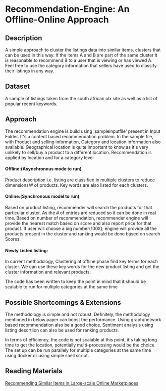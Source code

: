 Recommendation-Engine: An Offline-Online Approach
===================================================

## Description

A simple approach to cluster the listings data into similar items. 
clusters that can be used in this way: If the items A and B are part of the
same cluster it is reasonable to recommend B to a user that is viewing or has
viewed A. Feel free to use the category information that sellers have used to
classify their listings in any way.

## Dataset

A sample of listings taken from the south african olx site as well as a list of popular recent keywords.


## Approach

The recommendation engine is build using 'sampleinputfile' present in Input Folder. It's a content based recommendation problem.
In the sample file, with Product and selling information, Category and location information also available. Geographical 
location is quite important to know as it's very unlikely to sell/buy a product to a different location. Recommendation is 
applied by location and for a category level

#### Offline:(Asynchronous mode to run) 
Product description i.e. listing are classified in multiple clusters to reduce dimensions/# of products. Key words are 
also listed for each clusters.

#### Online:(Synchronous model to run)
Based on product listing, recommender will search the products for that particular cluster. As the # of entries are reduced
so it can be done in real time. Based on number of recommendation, recommender engine will provide the nearest match based on 
score and also report price for that product. If user will choose a big number(100X); engine will provide all the products
present in the cluster and ranking would be done based on search Scores.

#### Newly Listed listing:
In current methodology, Clustering at offline phase find key terms for each cluster. We can use these key words for the new product listing and get the cluster information and relevant products.

The code has been written to keep the point in mind that it should be scalable to run for multiple categories at the same time


## Possible Shortcomings & Extensions

The methodology is simple and not robust. Definitely, the methodology mentioned in below paper can boost the performance. 
Using graph/network based recommendation also be a good choice. Sentiment analysis using listing descrtiion can also be used for ranking products.
 
In terms of efficiency, the code is not scalable at this point, it's taking long time to get the location, potentially multi-processing
would be the choice. The set up can be run parallely for multiple categories at the same time using docker or using simple shell script.
                        
## Reading Materials
  [Recommending Similar Items in Large-scale Online Marketplaces](https://pdfs.semanticscholar.org/e107/0c60d926e69298263e9ca36c698b69a21914.pdf)
  